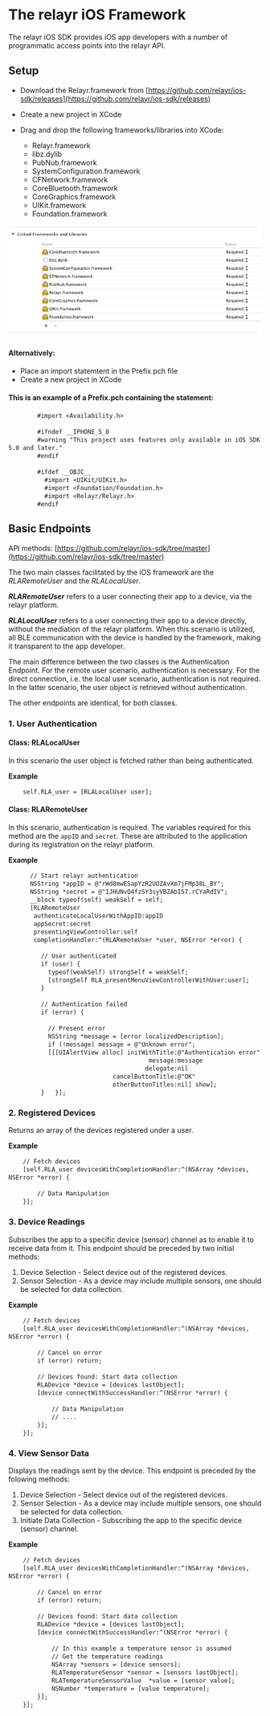 # The relayr iOS Framework 

The relayr iOS SDK provides iOS app developers with a number of programmatic access points into the relayr API.

## Setup

* Download the Relayr.framework from [https://github.com/relayr/ios-sdk/releases](https://github.com/relayr/ios-sdk/releases)
* Create a new project in XCode
* Drag and drop the following frameworks/libraries into XCode:
	
	* Relayr.framework
	* libz.dylib
	* PubNub.framework
	* SystemConfiguration.framework
	* CFNetwork.framework
	* CoreBluetooth.framework
	* CoreGraphics.framework
	* UIKit.framework
	* Foundation.framework

![](assets/frameworks.png)

#### Alternatively:

* Place an import statemtent in the Prefix.pch file
* Create a new project in XCode

#### This is an example of a Prefix.pch containing the statement:

	
			
			#import <Availability.h>
		
			#ifndef __IPHONE_5_0
			#warning "This project uses features only available in iOS SDK 5.0 and later."
			#endif
			
			#ifdef __OBJC__
			  #import <UIKit/UIKit.h>
			  #import <Foundation/Foundation.h>
			  #import <Relayr/Relayr.h>
			#endif
	
## Basic Endpoints

API methods: [https://github.com/relayr/ios-sdk/tree/master](https://github.com/relayr/ios-sdk/tree/master)

The two main classes facilitated by the iOS framework are the _RLARemoteUser_ and the _RLALocalUser_.

**_RLARemoteUser_** refers to a user connecting their app to a device, via the relayr platform.

**_RLALocalUser_**  refers to a user connecting their app to a device directly, without the mediation of the relayr platform. When this scenario is utilized, all BLE communication with the device is handled by the framework, making it transparent to the app developer. 

The main difference between the two classes is the Authentication Endpoint. For the remote user scenario, authentication is necessary. For the direct connection, i.e. the local user scenario, authentication is not required. In the latter scenario, the user object is retrieved without authentication.

The other endpoints are identical, for both classes.


### 1. User Authentication

#### Class: RLALocalUser

In this scenario the user object is fetched rather than being authenticated.

**Example**

		self.RLA_user = [RLALocalUser user];


#### Class: RLARemoteUser

In this scenario, authentication is required.
The variables required for this method are the `appID` and `secret`. These are attributed to the application during its registration on the relayr platform.


**Example**


		  // Start relayr authentication
		  NSString *appID = @"rWd8mwESapYzR2UOZAvXm7jFMp38L_BY";
		  NSString *secret = @"IJHUNvQ4fzSY3syVBZAbI57.rCYaRdIV";
		  __block typeof(self) weakSelf = self;
		  [RLARemoteUser
		   authenticateLocalUserWithAppID:appID
		   appSecret:secret
		   presentingViewController:self
		   completionHandler:^(RLARemoteUser *user, NSError *error) {
		     
		     // User authenticated
		     if (user) {
		       typeof(weakSelf) strongSelf = weakSelf;
		       [strongSelf RLA_presentMenuViewControllerWithUser:user];
		     }
		     
		     // Authentication failed
		     if (error) {
		       
		       // Present error
		       NSString *message = [error localizedDescription];
		       if (!message) message = @"Unknown error";
		       [[[UIAlertView alloc] initWithTitle:@"Authentication error"
		                                   message:message
		                                  delegate:nil
		                         cancelButtonTitle:@"OK"
		                         otherButtonTitles:nil] show];
		     }   }];
   
   



### 2. Registered Devices

Returns an array of the devices registered under a user. 


**Example**

		// Fetch devices
	    [self.RLA_user devicesWithCompletionHandler:^(NSArray *devices, NSError *error) {
	    
	    	// Data Manipulation
	    }];




### 3. Device Readings

Subscribes the app to a specific device (sensor) channel as to enable it to receive data from it. This endpoint should be preceded by two initial methods:

1. Device Selection - Select device out of the registered devices.
2. Sensor Selection - As a device may include multiple sensors, one should be selected for data collection.

**Example**
		
		// Fetch devices
	    [self.RLA_user devicesWithCompletionHandler:^(NSArray *devices, NSError *error) {
	    
	    	// Cancel on error
	    	if (error) return;
	    
	    	// Devices found: Start data collection
			RLADevice *device = [devices lastObject];
		    [device connectWithSuccessHandler:^(NSError *error) {
	
				// Data Manipulation
				// ....
		    }];
	    }];



### 4. View Sensor Data

Displays the readings sent by the device. This endpoint is preceded by the folowing methods:

1. Device Selection - Select device out of the registered devices.
2. Sensor Selection - As a device may include multiple sensors, one should be selected for data collection.
3. Initiate Data Collection - Subscribing the app to the specific device (sensor) channel.


**Example**
	
		// Fetch devices
	    [self.RLA_user devicesWithCompletionHandler:^(NSArray *devices, NSError *error) {
	    
	    	// Cancel on error
	    	if (error) return;
	    
	    	// Devices found: Start data collection
			RLADevice *device = [devices lastObject];
		    [device connectWithSuccessHandler:^(NSError *error) {
				
				// In this example a temperature sensor is assumed
				// Get the temperature readings
				NSArray *sensors = [device sensors];
				RLATemperatureSensor *sensor = [sensors lastObject];
				RLATemperatureSensorValue  *value = [sensor value];
				NSNumber *temperature = [value temperature];
		    }];
	    }];



